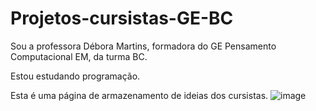 # Projetos-cursistas-GE-BC

Sou a professora Débora Martins, formadora do GE Pensamento Computacional EM, da turma BC.

Estou estudando programação.

Esta é uma página de armazenamento de ideias dos cursistas. ![image](https://github.com/DeboraMart1ns/Projetos-cursistas-GE-BC/assets/107894707/970d537f-3750-4132-b546-49f6c51e9898)

